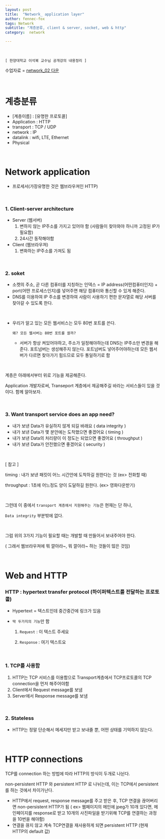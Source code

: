 ```yaml
---
layout: post
title:  "Network_ application layer"
author: fennec-fox
tags: Network
subtitle: "계층분류, client & server, socket, web & http"
category:  network

---
```


<br>

`[ 한양대학교 이석복 교수님 공개강의 내용정리 ]`

수업자료 = [ network_02 다운](http://kocw.xcache.kinxcdn.com/KOCW/document/2015/hanyang/leesukbok0326/2.pdf)

<br>

# 계층분류

- [계층이름] : [유명한 프로토콜]
- Application : HTTP
- transport : TCP / UDP
- network : IP
- datalink : wifi, LTE, Ethernet
- Physical

<br>

# Network application 

- 프로세서(가장유명한 것은 웹브라우져인 HTTP)

<br>

### 1. Client-server architecture

- Server (웹서버)
  1. 변하지 않는 IP주소를 가지고 있어야 함 (사람들이 찾아와야 하니까 고정된 IP가 필요함)
  2. 24시간 동작해야함
- Client (웹브라우져)
  1. 변화하는 IP주소를 가져도 됨

<br>

### 2. soket

- 소켓의 주소, 곧 다른 컴퓨터를 지칭하는 인덱스 = IP address(어떤컴퓨터인지) + port(어떤 프로세스인지)를 넣어주면 해당 컴퓨터와 통신할 수 있게 해준다. 
- DNS를 이용하여 IP 주소를 변경하여 사람이 사용하기 편한 문자열로 해당 서버를 찾아갈 수 있도록 한다.

<br>

- 우리가 알고 있는 모든 웹서비스는 모두 80번 포트를 쓴다. 

  `왜? 모든 웹서버는 80번 포트를 쓸까?`

  - 서버가 항상 켜있어야하고, 주소가 일정해야하는데 DNS는 IP주소만 변경을 해준다. 포트넘버는 생성해주지 않는다. 포트넘버도 넣어주어야하는데 모든 웹서버가 다르면 찾아가기 힘드므로 모두 통일하기로 함

<br>

계층은 아래에서부터 위로 기능을 제공해준다.

Application 개발자로써, Transeport 계층에서 제공해주길 바라는 서비스들이 있을 것이다. 함께 알아보자.

<br>

### 3. Want transport service does an app need?

- 내가 보낸 Data가 유실하지 않게 되길 바래요 ( data integrity ) 
- 내가 보낸 Data가 몇 분안에는 도착했으면 좋겠어요 ( timing )
- 내가 보낸 Data의 처리량이 이 정도는 되었으면 좋겠어요 ( throughput )
- 내가 보낸 Data가 안전했으면 좋겠어요 ( security )

<br>

[ 참고 ]

timing : 내가 보낸 패킷이 어느 시간안에 도착하길 원한다는 것 (ex> 전화할 때)

throughput : 1초에 어느정도 양이 도달하길 원한다. (ex> 영화다운받기) 

<br>

그런데 이 중에서 `transport 계층에서 지원해주는 기능`은 현재는 단 하나, 

`Data integrity` 부분밖에 없다.

<br>

그럼 위의 3가지 기능이 필요할 때는 개발할 때 만들어서 보내주어야 한다.

( 그래서 웹브라우져에 뭐 깔아라~, 뭐 깔아라~ 하는 것들이 많은 것임)

<br>

# Web and HTTP

### HTTP : hypertext transfer protocol (하이퍼텍스트를 전달하는 프로토콜)

- Hypertext = 텍스트인데 중간중간에 링크가 있음

- `딱 두가지의 기능`만 함

  1) `Request` : 이 텍스트 주세요

  2) `Response` : 여기 텍스트요

<br>

### 1. TCP를 사용함

1. HTTP는 TCP 서비스를 이용함으로 Transport계층에서 TCP프로토콜의 TCP connection을 먼저 해주어야함
2. Client에서 Request message를 보냄
3. Server에서 Response message를 보냄

<br>

### 2. Stateless

- HTTP는 정말 단순해서 메세지만 받고 보내줄 뿐, 어떤 상태를 기억하지 않는다.

<br>

# HTTP connections

TCP를 connection 하는 방법에 따라 HTTP의 방식이 두개로 나뉜다.

non-persistent HTTP 와 persistent HTTP 로 나뉘는데, 이는 TCP에서 persistent를 하는 것에서 차이가난다.

- HTTP에서 request, response message를 주고 받은 후, TCP 연결을 끊어버리면 non-persistent HTTP가 됨 ( ex> 웹페이지의 메인에 jpeg가 10개 있다면, 메인페이지를 response로 받고 10개의 사진파일을 받기위해 TCP를 연결하는 과정을 10번을 해야함)
- 연결을 끊지 않고 계속 TCP연결을 재사용하게 되면 persistent HTTP (현재 HTTP의 default 값)

<br>